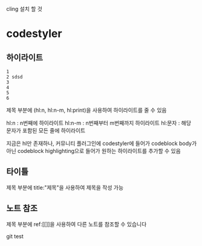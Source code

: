 
cling 설치 할 것

# codestyler

## 하이라이트
``` hl:2
1
2 sdsd
3
4
5
6
```
제목 부분에 (hl:n, hl:n-m, hl:print)을 사용하여 하이라이트를 줄 수 있음

hl:n : n번째에 하이라이트
hl:n-m : n번째부터 m번째까지 하이라이트
hl:문자 : 해당 문자가 포함된 모든 줄에 하이라이트

지금은 hl만 존재하나, 커뮤니티 플러그인에 codestyler에 들어가 codeblock body가 아닌 codeblock highlighting으로 들어가 원하는 하이라이트를 추가할 수 있음

## 타이틀
제목 부분에 title:"제목"을 사용하여 제목을 작성 가능

## 노트 참조
제목 부분에 ref:[[]]을 사용하여 다른 노트를 참조할 수 있습니다

git test